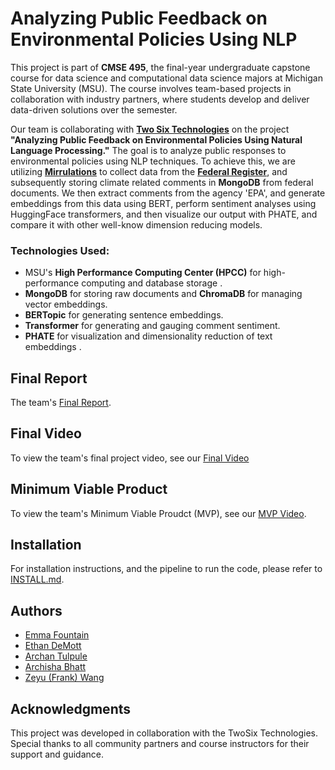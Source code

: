 # Analyzing Public Feedback on Environmental Policies Using NLP

This project is part of **CMSE 495**, the final-year undergraduate capstone course for data science and computational data science majors at Michigan State University (MSU). The course involves team-based projects in collaboration with industry partners, where students develop and deliver data-driven solutions over the semester.

Our team is collaborating with **[Two Six Technologies](https://twosixtech.com/)** on the project **"Analyzing Public Feedback on Environmental Policies Using Natural Language Processing."** The goal is to analyze public responses to environmental policies using NLP techniques. To achieve this, we are utilizing **[Mirrulations](https://github.com/MoravianUniversity/mirrulations)** to collect data from the **[Federal Register](https://www.regulations.gov/)**, and subsequently storing climate related comments in **MongoDB** from federal documents. We then extract comments from the agency 'EPA', and generate embeddings from this data using BERT, perform sentiment analyses using HuggingFace transformers, and then visualize our output with PHATE, and compare it with other well-know dimension reducing models.

### Technologies Used:
- MSU's **High Performance Computing Center (HPCC)** for high-performance computing and database storage  .
- **MongoDB** for storing raw documents and **ChromaDB** for managing vector embeddings.
- **BERTopic** for generating sentence embeddings.
- **Transformer** for generating and gauging comment sentiment.
- **PHATE** for visualization and dimensionality reduction of text embeddings . 


## Final Report

The team's [Final Report](https://docs.google.com/document/d/1OcfW0yLE0WOuEKr-gNQjokFeKOpz5BYHP5uKpWHGN8Q/edit?usp=sharing).

## Final Video

To view the team's final project video, see our [Final Video](https://mediaspace.msu.edu/media/TwoSix+Final+Project+Video/1_g7i7fw71)

## Minimum Viable Product 

To view the team's Minimum Viable Proudct (MVP), see our [MVP Video](https://mediaspace.msu.edu/media/TwoSix-MVP-Video/1_ziff1fki).


## Installation

For installation instructions, and the pipeline to run the code, please refer to [INSTALL.md](INSTALL.md).


## Authors

- [Emma Fountain](https://github.com/RandumbPurson)
- [Ethan DeMott](https://github.com/edemott)
- [Archan Tulpule](https://github.com/tulpulea)
- [Archisha Bhatt](https://github.com/archishabhatt)
- [Zeyu (Frank) Wang](https://github.com/wangzey5)

## Acknowledgments
This project was developed in collaboration with the TwoSix Technologies. Special thanks to all community partners and course instructors for their support and guidance.
